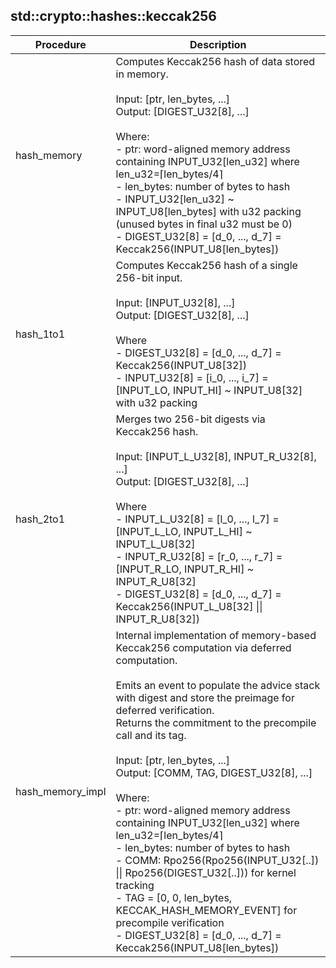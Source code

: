 
## std::crypto::hashes::keccak256
| Procedure | Description |
| ----------- | ------------- |
| hash_memory | Computes Keccak256 hash of data stored in memory.<br /><br />Input: [ptr, len_bytes, ...]<br />Output: [DIGEST_U32[8], ...]<br /><br />Where:<br />- ptr: word-aligned memory address containing INPUT_U32[len_u32] where len_u32=⌈len_bytes/4⌉<br />- len_bytes: number of bytes to hash<br />- INPUT_U32[len_u32] ~ INPUT_U8[len_bytes] with u32 packing (unused bytes in final u32 must be 0)<br />- DIGEST_U32[8] = [d_0, ..., d_7] = Keccak256(INPUT_U8[len_bytes])<br /> |
| hash_1to1 | Computes Keccak256 hash of a single 256-bit input.<br /><br />Input: [INPUT_U32[8], ...]<br />Output: [DIGEST_U32[8], ...]<br /><br />Where<br />- DIGEST_U32[8] = [d_0, ..., d_7] = Keccak256(INPUT_U8[32])<br />- INPUT_U32[8] = [i_0, ..., i_7] = [INPUT_LO, INPUT_HI] ~ INPUT_U8[32] with u32 packing<br /> |
| hash_2to1 | Merges two 256-bit digests via Keccak256 hash.<br /><br />Input: [INPUT_L_U32[8], INPUT_R_U32[8], ...]<br />Output: [DIGEST_U32[8], ...]<br /><br />Where<br />- INPUT_L_U32[8] = [l_0, ..., l_7] = [INPUT_L_LO, INPUT_L_HI] ~ INPUT_L_U8[32]<br />- INPUT_R_U32[8] = [r_0, ..., r_7] = [INPUT_R_LO, INPUT_R_HI] ~ INPUT_R_U8[32]<br />- DIGEST_U32[8] = [d_0, ..., d_7] = Keccak256(INPUT_L_U8[32] \|\| INPUT_R_U8[32])<br /> |
| hash_memory_impl | Internal implementation of memory-based Keccak256 computation via deferred computation.<br /><br />Emits an event to populate the advice stack with digest and store the preimage for deferred verification.<br />Returns the commitment to the precompile call and its tag.<br /><br />Input: [ptr, len_bytes, ...]<br />Output: [COMM, TAG, DIGEST_U32[8], ...]<br /><br />Where:<br />- ptr: word-aligned memory address containing INPUT_U32[len_u32] where len_u32=⌈len_bytes/4⌉<br />- len_bytes: number of bytes to hash<br />- COMM: Rpo256(Rpo256(INPUT_U32[..]) \|\| Rpo256(DIGEST_U32[..])) for kernel tracking<br />- TAG = [0, 0, len_bytes, KECCAK_HASH_MEMORY_EVENT] for precompile verification<br />- DIGEST_U32[8] = [d_0, ..., d_7] = Keccak256(INPUT_U8[len_bytes])<br /> |
